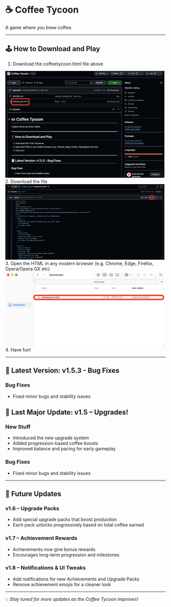 # ☕ Coffee Tycoon

A game where you brew coffee.

---

## 🕹️ How to Download and Play
1. Download the coffeetycoon.html file above
<img src="Images/Open.png" alt="Open" width="500">
2. Download the file
<img src="Images/Download.png" alt="Download" width="500">
3. Open the HTML in any modern browser (e.g. Chrome, Edge, Firefox, Opera/Opera GX etc)
<img src="Images/Files.png" alt="Download" width="500">
4. Have fun!

---

## 🧾 Latest Version: v1.5.3 - Bug Fixes
### Bug Fixes
- Fixed minor bugs and stability issues

## 🧾 Last Major Update: v1.5 – Upgrades!
### New Stuff
- Introduced the new upgrade system
- Added progression-based coffee boosts
- Improved balance and pacing for early gameplay

### Bug Fixes
- Fixed minor bugs and stability issues

---

## 🚀 Future Updates

### v1.6 – Upgrade Packs
- Add special upgrade packs that boost production
- Each pack unlocks progressively based on total coffee earned

### v1.7 – Achievement Rewards
- Achievements now give bonus rewards
- Encourages long-term progression and milestones

### v1.8 – Notifications & UI Tweaks
- Add notifications for new Achievements and Upgrade Packs
- Remove achievement emojis for a cleaner look

---

💡 *Stay tuned for more updates as the Coffee Tycoon improves!*

